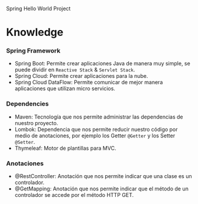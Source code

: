 Spring Hello World Project

# Knowledge

### Spring Framework

- Spring Boot: Permite crear aplicaciones Java de manera muy simple, se puede dividir en `Reactive Stack` & `Servlet Stack`.
- Spring Cloud: Permite crear aplicaciones para la nube.
- Spring Cloud DataFlow: Permite comunicar de mejor manera aplicaciones que utilizan micro servicios.


### Dependencies

- Maven: Tecnología que nos permite administrar las dependencias de nuestro proyecto.
- Lombok: Dependencia que nos permite reducir nuestro código por medio de anotaciones, por ejemplo los Getter `@Getter` y los Setter `@Setter`.
- Thymeleaf: Motor de plantillas para MVC.

### Anotaciones

- @RestController: Anotación que nos permite indicar que una clase es un controlador.
- @GetMapping: Anotación que nos permite indicar que el método de un controlador se accede por el método HTTP GET. 


